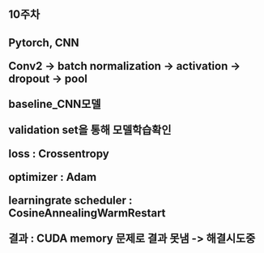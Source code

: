 <h2>10주차<h2>

Pytorch, CNN

Conv2 -> batch normalization -> activation -> dropout -> pool

baseline_CNN모델

validation set을 통해 모델학습확인

loss : Crossentropy

optimizer : Adam

learningrate scheduler : CosineAnnealingWarmRestart

결과 : CUDA memory 문제로 결과 못냄 -> 해결시도중

